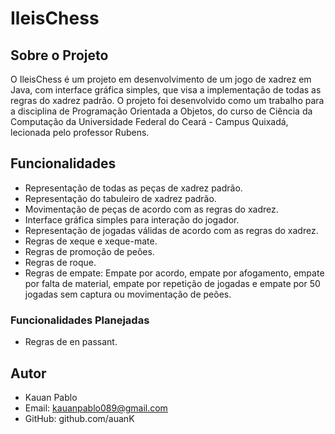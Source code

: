 # IleisChess

## Sobre o Projeto

O IleisChess é um projeto em desenvolvimento de um jogo de xadrez em Java, com interface gráfica simples, que visa a implementação de todas as regras do xadrez padrão. O projeto foi desenvolvido como um trabalho para a disciplina de Programação Orientada a Objetos, do curso de Ciência da Computação da Universidade Federal do Ceará - Campus Quixadá, lecionada pelo professor Rubens.

## Funcionalidades

- Representação de todas as peças de xadrez padrão.
- Representação do tabuleiro de xadrez padrão.
- Movimentação de peças de acordo com as regras do xadrez.
- Interface gráfica simples para interação do jogador.
- Representação de jogadas válidas de acordo com as regras do xadrez.
- Regras de xeque e xeque-mate.
- Regras de promoção de peões.
- Regras de roque.
- Regras de empate: Empate por acordo, empate por afogamento, empate por falta de material, empate por repetição de jogadas e empate por 50 jogadas sem captura ou movimentação de peões.

### Funcionalidades Planejadas

- Regras de en passant.

## Autor

- Kauan Pablo
- Email: kauanpablo089@gmail.com
- GitHub: github.com/auanK
